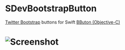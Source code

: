 SDevBootstrapButton
==================

[Twitter Bootstrap](http://getbootstrap.com) buttons for Swift
[BButon (Objective-C)](https://github.com/jessesquires/BButton)

# ![Screenshot](https://raw.githubusercontent.com/0x73/SDevBootstrapButton/master/Screenshots/screenshot0.png)
